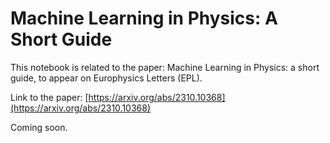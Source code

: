 # Machine Learning in Physics: A Short Guide

This notebook is related to the paper: Machine Learning in Physics: a short guide, to appear on Europhysics Letters (EPL).

Link to the paper: 
[https://arxiv.org/abs/2310.10368](https://arxiv.org/abs/2310.10368)


Coming soon.

